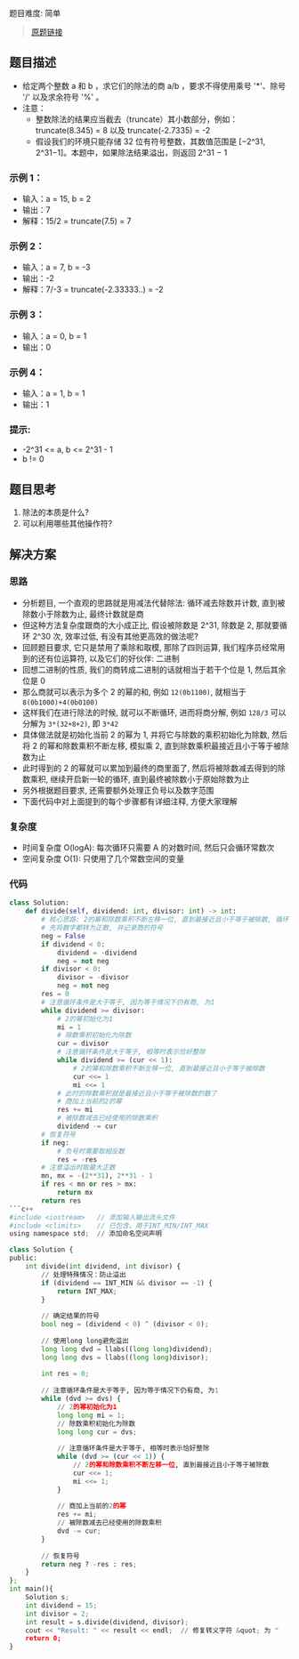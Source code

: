  题目难度: 简单

> [原题链接](https://leetcode.cn/problems/xoh6Oh/)

## 题目描述

- 给定两个整数 a 和 b ，求它们的除法的商 a/b ，要求不得使用乘号 '\*'、除号 '/' 以及求余符号 '%' 。
- 注意：
  - 整数除法的结果应当截去（truncate）其小数部分，例如：truncate(8.345) = 8 以及 truncate(-2.7335) = -2
  - 假设我们的环境只能存储 32 位有符号整数，其数值范围是 [−2^31, 2^31−1]。本题中，如果除法结果溢出，则返回 2^31 − 1

### 示例 1：

- 输入：a = 15, b = 2
- 输出：7
- 解释：15/2 = truncate(7.5) = 7

### 示例 2：

- 输入：a = 7, b = -3
- 输出：-2
- 解释：7/-3 = truncate(-2.33333..) = -2

### 示例 3：

- 输入：a = 0, b = 1
- 输出：0

### 示例 4：

- 输入：a = 1, b = 1
- 输出：1

### 提示:

- -2^31 <= a, b <= 2^31 - 1
- b != 0

## 题目思考

1. 除法的本质是什么?
2. 可以利用哪些其他操作符?

## 解决方案

### 思路

- 分析题目, 一个直观的思路就是用减法代替除法: 循环减去除数并计数, 直到被除数小于除数为止, 最终计数就是商
- 但这种方法复杂度跟商的大小成正比, 假设被除数是 2^31, 除数是 2, 那就要循环 2^30 次, 效率过低, 有没有其他更高效的做法呢?
- 回顾题目要求, 它只是禁用了乘除和取模, 那除了四则运算, 我们程序员经常用到的还有位运算符, 以及它们的好伙伴: 二进制
- 回想二进制的性质, 我们的商转成二进制的话就相当于若干个位是 1, 然后其余位是 0
- 那么商就可以表示为多个 2 的幂的和, 例如 `12(0b1100)`, 就相当于 `8(0b1000)+4(0b0100)`
- 这样我们在进行除法的时候, 就可以不断循环, 进而将商分解, 例如 `128/3` 可以分解为 `3*(32+8+2)`, 即 `3*42`
- 具体做法就是初始化当前 2 的幂为 1, 并将它与除数的乘积初始化为除数, 然后将 2 的幂和除数乘积不断左移, 模拟乘 2, 直到除数乘积最接近且小于等于被除数为止
- 此时得到的 2 的幂就可以累加到最终的商里面了, 然后将被除数减去得到的除数乘积, 继续开启新一轮的循环, 直到最终被除数小于原始除数为止
- 另外根据题目要求, 还需要额外处理正负号以及数字范围
- 下面代码中对上面提到的每个步骤都有详细注释, 方便大家理解

### 复杂度

- 时间复杂度 O(logA): 每次循环只需要 A 的对数时间, 然后只会循环常数次
- 空间复杂度 O(1): 只使用了几个常数空间的变量

### 代码

```python
class Solution:
    def divide(self, dividend: int, divisor: int) -> int:
        # 核心思路: 2的幂和除数乘积不断左移一位, 直到最接近且小于等于被除数, 循环该过程直到被除数<除数
        # 先将数字都转为正数, 并记录商的符号
        neg = False
        if dividend < 0:
            dividend = -dividend
            neg = not neg
        if divisor < 0:
            divisor = -divisor
            neg = not neg
        res = 0
        # 注意循环条件是大于等于, 因为等于情况下仍有商, 为1
        while dividend >= divisor:
            # 2的幂初始化为1
            mi = 1
            # 除数乘积初始化为除数
            cur = divisor
            # 注意循环条件是大于等于, 相等时表示恰好整除
            while dividend >= (cur << 1):
                # 2的幂和除数乘积不断左移一位, 直到最接近且小于等于被除数
                cur <<= 1
                mi <<= 1
            # 此时的除数乘积就是最接近且小于等于被除数的数了
            # 商加上当前的2的幂
            res += mi
            # 被除数减去已经使用的除数乘积
            dividend -= cur
        # 恢复符号
        if neg:
            # 负号时需要取相反数
            res = -res
        # 注意溢出时取最大正数
        mn, mx = -(2**31), 2**31 - 1
        if res < mn or res > mx:
            return mx
        return res
```c++
#include <iostream>   // 添加输入输出流头文件
#include <climits>    // 已包含，用于INT_MIN/INT_MAX
using namespace std;  // 添加命名空间声明

class Solution {
public:
    int divide(int dividend, int divisor) {
        // 处理特殊情况：防止溢出
        if (dividend == INT_MIN && divisor == -1) {
            return INT_MAX;
        }
        
        // 确定结果的符号
        bool neg = (dividend < 0) ^ (divisor < 0);
        
        // 使用long long避免溢出
        long long dvd = llabs((long long)dividend);
        long long dvs = llabs((long long)divisor);
        
        int res = 0;
        
        // 注意循环条件是大于等于, 因为等于情况下仍有商, 为1
        while (dvd >= dvs) {
            // 2的幂初始化为1
            long long mi = 1;
            // 除数乘积初始化为除数
            long long cur = dvs;
            
            // 注意循环条件是大于等于, 相等时表示恰好整除
            while (dvd >= (cur << 1)) {
                // 2的幂和除数乘积不断左移一位, 直到最接近且小于等于被除数
                cur <<= 1;
                mi <<= 1;
            }
            
            // 商加上当前的2的幂
            res += mi;
            // 被除数减去已经使用的除数乘积
            dvd -= cur;
        }
        
        // 恢复符号
        return neg ? -res : res;
    }
};
int main(){
    Solution s;
    int dividend = 15;
    int divisor = 2;
    int result = s.divide(dividend, divisor);
    cout << "Result: " << result << endl;  // 修复转义字符 &quot; 为 "
    return 0;
}
```